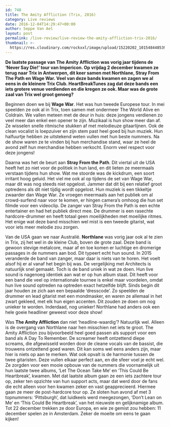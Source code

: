 ```yaml
---
id: 748
title: The Amity Affliction (Trix, 2016)
category: Live reviews
date: 2016-12-04T14:29:47+00:00
author: Seppe Van Ael
layout: post
permalink: /live-review/live-review-the-amity-affliction-trix-2016/
thumbnail: >-
  https://res.cloudinary.com/rockxxl/image/upload/15220202_10154844853909078_7129432128552474514_n.jpg
---
```

**De laatste passage van The Amity Affliction was vorig jaar tijdens de ‘Never Say Die!’ tour van Impericon. Op vrijdag 2 december kwamen ze terug naar Trix in Antwerpen, dit keer samen met Northlane, Stray From The Path en Wage War. Veel van deze bands kwamen en zagen we al eens in de kleinere Trix Club. HeartBreakTunes zag dat deze bands een iets grotere venue verdienden en die kregen ze ook. Maar was de grote zaal van Trix wel groot genoeg?**

Beginnen doen we bij **Wage War**. Het was hun tweede Europese tour. In mei speelden ze ook al in Trix, toen samen met ondermeer The World Alive en Coldrain. We vallen meteen met de deur in huis: deze jongens verdienen zo veel meer dan enkel een opener te zijn. Muzikaal is hun show meer dan af. Ze wisselen snelle ritmische stukken af met melodieuze gitaarlijnen. Ook de clean vocalist is loepzuiver en zijn stem past heel goed bij hun muziek. Hun halfuurtje hebben ze uitstekend weten vullen met hun beste nummers. Na de show waren ze te vinden bij hun merchandise stand, waar ze heel de avond zelf hun merchandise hebben verkocht. Enorm veel respect voor deze jongens!

Daarna was het de beurt aan **Stray From the Path**. Dit viertal uit de USA heeft het zo niet voor de politiek in hun land, en dit lieten ze meermaals verstaan tijdens hun show. Wat me stoorde was de kickdrum, een soort irritant hoog geluid. Het viel me ook al op tijdens de set van Wage War, maar dit was nog steeds niet opgelost. Jammer dat dit bij een relatief groot optredens als dit niet tijdig wordt opgelost. Hun muziek is een tikkeltje zwaarder dan Wage War. Ze vroegen meermaals aan het publiek om al crowd-surfend naar voor te komen, er hingen camera’s omhoog die hun set filmde voor een videoclip. De zanger van Stray From the Path is een echte entertainer en had het publiek direct mee. De drummer is een rasechte hardcore-drummer en heeft totaal geen moeilijkheden met moeilijke ritmes. Het enige wat deze band misschien wel mist is een tweede gitarist, wat voor iets meer melodie zou zorgen.

Van de USA gaan we naar Australië. **Northlane** was vorig jaar ook al te zien in Trix, zij het wel in de kleine Club, boven de grote zaal. Deze band is gewoon stevige metalcore, maar af en toe komen er luchtige en dromerige passages in de nummers aan bod. Dit typeert echt hun sound. In 2015 veranderde de band van zanger, maar daar is niets van te horen. Het voelt alsof hij er al vanaf het begin bij was. De vergelijking met Architects is natuurlijk snel gemaakt. Toch is de band uniek in wat ze doen. Hun live sound is nagenoeg identiek aan wat er op hun album staat. Dit heeft voor een band die veel op internationale tournee is enkel maar voordelen, omdat hun live sound optreden na optreden exact hetzelfde blijft. Sinds begin dit jaar houden ze zich aan een bepaalde ‘dresscode’. Zo speelden de drummer en lead gitarist met een mondmasker, en waren ze allemaal in het zwart gekleed, met elk hun eigen accenten. Dit zouden ze doen om nog unieker te worden. Inderdaad, nog unieker! Northlane had anders ook een hele goeie headliner geweest voor deze show!

Was **The Amity Affliction** dan niet ‘headline-waardig’? Natuurlijk wel. Alleen is de overgang van Northlane naar hen misschien net iets te groot. The Amity Affliction zou bijvoorbeeld heel goed passen als support voor een band als A Day To Remember. De screamer heeft ontzettend diepe screams, die afgewisseld worden door de cleane vocals van de bassist, die trouwens ontzettend goed waren. Dit kan soms wel eens anders zijn, maar hier is niets op aan te merken. Wat ook opvalt is de harmonie tussen de twee gitaristen. Deze vullen elkaar perfect aan, en die sfeer voel je echt wel. Ze zorgden voor een mooie opbouw van de nummers die voornamelijk uit hun laatste twee albums, ‘Let The Ocean Take Me’ en ‘This Could Be Heartbreak’, kwamen. Met dat laatste album gaan ze een iets zachtere tour op, zeker ten opzichte van hun support acts, maar dat werd door de fans die echt alleen voor hen kwamen zeker en vast geapprecieerd. Hiermee gaan ze meer de post-hardcore tour op. Ze sloten hun avond af met 3 topnummers: ‘Pittsburgh’, dat luidkeels werd meegezongen, ‘Don’t Lean on Me’ en ‘This Could Be Heartbreak’, van het nieuwste en gelijknamige album. Tot 22 december trekken ze door Europa, en wie ze gemist zou hebben: 11 december spelen ze in Amsterdam. Zeker de moeite om eens te gaan kijken!